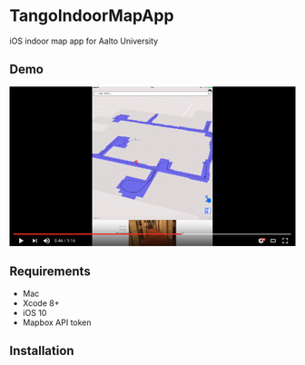 # TangoIndoorMapApp
iOS indoor map app for Aalto University

## Demo
[![Demo](/README_images/demo.png)](https://www.youtube.com/watch?v=D2wqsXd8nsY)

## Requirements
* Mac
* Xcode 8+
* iOS 10
* Mapbox API token

## Installation
